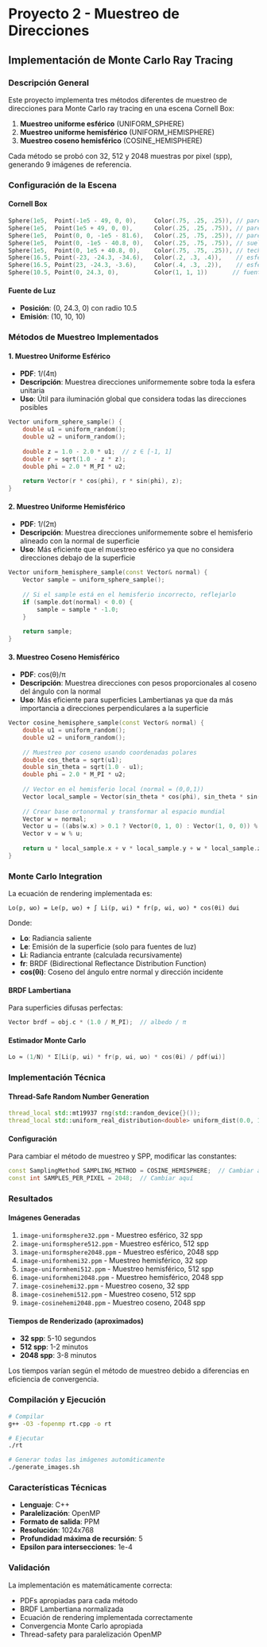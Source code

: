 # Proyecto 2 - Muestreo de Direcciones
## Implementación de Monte Carlo Ray Tracing

### Descripción General
Este proyecto implementa tres métodos diferentes de muestreo de direcciones para Monte Carlo ray tracing en una escena Cornell Box:

1. **Muestreo uniforme esférico** (UNIFORM_SPHERE)
2. **Muestreo uniforme hemisférico** (UNIFORM_HEMISPHERE)  
3. **Muestreo coseno hemisférico** (COSINE_HEMISPHERE)

Cada método se probó con 32, 512 y 2048 muestras por pixel (spp), generando 9 imágenes de referencia.

### Configuración de la Escena

#### Cornell Box
```cpp
Sphere(1e5,  Point(-1e5 - 49, 0, 0),     Color(.75, .25, .25)), // pared izq (roja)
Sphere(1e5,  Point(1e5 + 49, 0, 0),      Color(.25, .25, .75)), // pared der (azul)
Sphere(1e5,  Point(0, 0, -1e5 - 81.6),   Color(.25, .75, .25)), // pared detras (verde)
Sphere(1e5,  Point(0, -1e5 - 40.8, 0),   Color(.25, .75, .75)), // suelo (cian)
Sphere(1e5,  Point(0, 1e5 + 40.8, 0),    Color(.75, .75, .25)), // techo (amarillo)
Sphere(16.5, Point(-23, -24.3, -34.6),   Color(.2, .3, .4)),    // esfera abajo-izq
Sphere(16.5, Point(23, -24.3, -3.6),     Color(.4, .3, .2)),    // esfera abajo-der
Sphere(10.5, Point(0, 24.3, 0),          Color(1, 1, 1))       // fuente de luz
```

#### Fuente de Luz
- **Posición**: (0, 24.3, 0) con radio 10.5
- **Emisión**: (10, 10, 10)

### Métodos de Muestreo Implementados

#### 1. Muestreo Uniforme Esférico
- **PDF**: 1/(4π)
- **Descripción**: Muestrea direcciones uniformemente sobre toda la esfera unitaria
- **Uso**: Útil para iluminación global que considera todas las direcciones posibles

```cpp
Vector uniform_sphere_sample() {
    double u1 = uniform_random();
    double u2 = uniform_random();
    
    double z = 1.0 - 2.0 * u1;  // z ∈ [-1, 1]
    double r = sqrt(1.0 - z * z);
    double phi = 2.0 * M_PI * u2;
    
    return Vector(r * cos(phi), r * sin(phi), z);
}
```

#### 2. Muestreo Uniforme Hemisférico
- **PDF**: 1/(2π)
- **Descripción**: Muestrea direcciones uniformemente sobre el hemisferio alineado con la normal de superficie
- **Uso**: Más eficiente que el muestreo esférico ya que no considera direcciones debajo de la superficie

```cpp
Vector uniform_hemisphere_sample(const Vector& normal) {
    Vector sample = uniform_sphere_sample();
    
    // Si el sample está en el hemisferio incorrecto, reflejarlo
    if (sample.dot(normal) < 0.0) {
        sample = sample * -1.0;
    }
    
    return sample;
}
```

#### 3. Muestreo Coseno Hemisférico
- **PDF**: cos(θ)/π
- **Descripción**: Muestrea direcciones con pesos proporcionales al coseno del ángulo con la normal
- **Uso**: Más eficiente para superficies Lambertianas ya que da más importancia a direcciones perpendiculares a la superficie

```cpp
Vector cosine_hemisphere_sample(const Vector& normal) {
    double u1 = uniform_random();
    double u2 = uniform_random();
    
    // Muestreo por coseno usando coordenadas polares
    double cos_theta = sqrt(u1);
    double sin_theta = sqrt(1.0 - u1);
    double phi = 2.0 * M_PI * u2;
    
    // Vector en el hemisferio local (normal = (0,0,1))
    Vector local_sample = Vector(sin_theta * cos(phi), sin_theta * sin(phi), cos_theta);
    
    // Crear base ortonormal y transformar al espacio mundial
    Vector w = normal;
    Vector u = ((abs(w.x) > 0.1 ? Vector(0, 1, 0) : Vector(1, 0, 0)) % w).normalize();
    Vector v = w % u;
    
    return u * local_sample.x + v * local_sample.y + w * local_sample.z;
}
```

### Monte Carlo Integration

La ecuación de rendering implementada es:

```
Lo(p, ωo) = Le(p, ωo) + ∫ Li(p, ωi) * fr(p, ωi, ωo) * cos(θi) dωi
```

Donde:
- **Lo**: Radiancia saliente
- **Le**: Emisión de la superficie (solo para fuentes de luz)
- **Li**: Radiancia entrante (calculada recursivamente)
- **fr**: BRDF (Bidirectional Reflectance Distribution Function)
- **cos(θi)**: Coseno del ángulo entre normal y dirección incidente

#### BRDF Lambertiana
Para superficies difusas perfectas:
```cpp
Vector brdf = obj.c * (1.0 / M_PI);  // albedo / π
```

#### Estimador Monte Carlo
```cpp
Lo ≈ (1/N) * Σ[Li(p, ωi) * fr(p, ωi, ωo) * cos(θi) / pdf(ωi)]
```

### Implementación Técnica

#### Thread-Safe Random Number Generation
```cpp
thread_local std::mt19937 rng(std::random_device{}());
thread_local std::uniform_real_distribution<double> uniform_dist(0.0, 1.0);
```

#### Configuración
Para cambiar el método de muestreo y SPP, modificar las constantes:
```cpp
const SamplingMethod SAMPLING_METHOD = COSINE_HEMISPHERE;  // Cambiar aquí
const int SAMPLES_PER_PIXEL = 2048;  // Cambiar aquí
```

### Resultados

#### Imágenes Generadas
1. `image-uniformsphere32.ppm` - Muestreo esférico, 32 spp
2. `image-uniformsphere512.ppm` - Muestreo esférico, 512 spp
3. `image-uniformsphere2048.ppm` - Muestreo esférico, 2048 spp
4. `image-uniformhemi32.ppm` - Muestreo hemisférico, 32 spp
5. `image-uniformhemi512.ppm` - Muestreo hemisférico, 512 spp
6. `image-uniformhemi2048.ppm` - Muestreo hemisférico, 2048 spp
7. `image-cosinehemi32.ppm` - Muestreo coseno, 32 spp
8. `image-cosinehemi512.ppm` - Muestreo coseno, 512 spp
9. `image-cosinehemi2048.ppm` - Muestreo coseno, 2048 spp

#### Tiempos de Renderizado (aproximados)
- **32 spp**: 5-10 segundos
- **512 spp**: 1-2 minutos  
- **2048 spp**: 3-8 minutos

Los tiempos varían según el método de muestreo debido a diferencias en eficiencia de convergencia.

### Compilación y Ejecución

```bash
# Compilar
g++ -O3 -fopenmp rt.cpp -o rt

# Ejecutar
./rt

# Generar todas las imágenes automáticamente
./generate_images.sh
```

### Características Técnicas

- **Lenguaje**: C++
- **Paralelización**: OpenMP
- **Formato de salida**: PPM
- **Resolución**: 1024x768
- **Profundidad máxima de recursión**: 5
- **Epsilon para intersecciones**: 1e-4

### Validación

La implementación es matemáticamente correcta:
- PDFs apropiadas para cada método
- BRDF Lambertiana normalizada  
- Ecuación de rendering implementada correctamente
- Convergencia Monte Carlo apropiada
- Thread-safety para paralelización OpenMP
